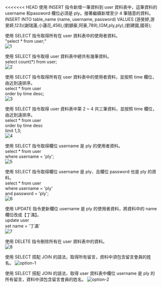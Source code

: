 <<<<<<< HEAD
使用 INSERT 指令新增一筆資料到 user 資料表中，這筆資料的 username 和password 欄位必須是 ply。接著繼續新增至少 4 筆隨意的資料。<br>
INSERT INTO table_name (name, username, password)
VALUES (游旻婷,游旻婷,123)(謝瑞蓮,小蓮花,456),(劉顓豪,阿豪,789),(GM,ply,ply),(劉建國,國哥);<br>

使用 SELECT 指令取得所有在 user 資料表中的使用者資料。<br>
"select * from user;"<br>
![1](https://user-images.githubusercontent.com/76770643/112414860-c4e8d400-8d5d-11eb-8fdd-20735c34f9c2.JPG)

使用 SELECT 指令取得 user 資料表中總共有幾筆資料。<br>
select count(*) from user;<br>
![2](https://user-images.githubusercontent.com/76770643/112414864-c6b29780-8d5d-11eb-97d1-0ae63dc15291.JPG)

使用 SELECT 指令取得所有在 user 資料表中的使用者資料，並按照 time 欄位，由近到遠排序。<br>
select * from user<br>
    order by time desc;<br>
![3](https://user-images.githubusercontent.com/76770643/112414867-c74b2e00-8d5d-11eb-8983-bfb7d9d90f7b.JPG)

使用 SELECT 指令取得 user 資料表中第 2 ~ 4 共三筆資料，並按照 time 欄位，由近到遠排序。<br>
select * from user<br>
    order by time desc<br>
    limit 1,3;<br>
![4](https://user-images.githubusercontent.com/76770643/112414869-c7e3c480-8d5d-11eb-8553-6a4176085cf4.JPG)

使用 SELECT 指令取得欄位 username 是 ply 的使用者資料。<br>
select * from user<br>
    where username = 'ply';<br>
![5](https://user-images.githubusercontent.com/76770643/112414871-c87c5b00-8d5d-11eb-81db-b8ea90cbad2f.JPG)

使用 SELECT 指令取得欄位 username 是 ply、且欄位 password 也是 ply 的資料。<br>
select * from user<br>
    where username = 'ply'<br>
    and password = 'ply';<br>
![6](https://user-images.githubusercontent.com/76770643/112414874-c914f180-8d5d-11eb-99e0-ca756320a7b4.JPG)

使用 UPDATE 指令更新欄位 username 是 ply 的使用者資料，將資料中的 name 欄位改成【丁滿】。<br>
update user<br>
    set name = '丁滿'<br>
![7](https://user-images.githubusercontent.com/76770643/112414878-c9ad8800-8d5d-11eb-91f6-35bd13ce4005.JPG)

使用 DELETE 指令刪除所有在 user 資料表中的資料。<br>
![8](https://user-images.githubusercontent.com/76770643/112414879-cadeb500-8d5d-11eb-8c1b-75dca1f91232.JPG)

使用 SELECT 搭配 JOIN 的語法，取得所有留言，資料中須包含留言會員的姓名。
![option-1](https://user-images.githubusercontent.com/76770643/112507884-057e3700-8dca-11eb-93c4-f016522e8f54.JPG)

使用 SELECT 搭配 JOIN 的語法，取得 user 資料表中欄位 username 是 ply 的所有留言，資料中須包含留言會員的姓名。
![option-2](https://user-images.githubusercontent.com/76770643/112507922-0dd67200-8dca-11eb-9c4f-12ff8f2cc724.JPG)
